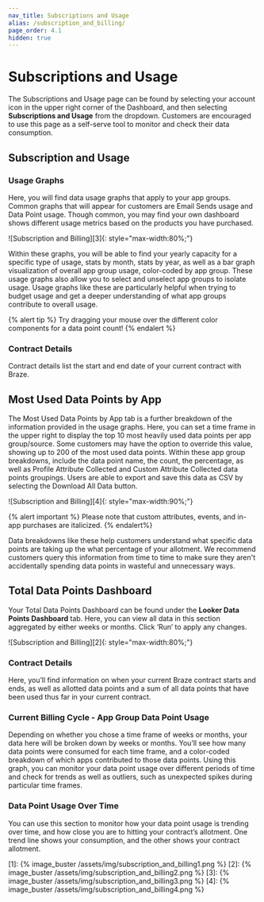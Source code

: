 ```yaml
---
nav_title: Subscriptions and Usage
alias: /subscription_and_billing/
page_order: 4.1
hidden: true
---
```


# Subscriptions and Usage

The Subscriptions and Usage page can be found by selecting your account icon in the upper right corner of the Dashboard, and then selecting __Subscriptions and Usage__ from the dropdown. Customers are encouraged to use this page as a self-serve tool to monitor and check their data consumption. 

## Subscription and Usage

### Usage Graphs

Here, you will find data usage graphs that apply to your app groups. Common graphs that will appear for customers are Email Sends usage and Data Point usage. Though common, you may find your own dashboard shows different usage metrics based on the products you have purchased. 

![Subscription and Billing][3]{: style="max-width:80%;"}

Within these graphs, you will be able to find your yearly capacity for a specific type of usage, stats by month, stats by year, as well as a bar graph visualization of overall app group usage, color-coded by app group. These usage graphs also allow you to select and unselect app groups to isolate usage. Usage graphs like these are particularly helpful when trying to budget usage and get a deeper understanding of what app groups contribute to overall usage.

{% alert tip %}
Try dragging your mouse over the different color components for a data point count!
{% endalert %}

### Contract Details

Contract details list the start and end date of your current contract with Braze.

## Most Used Data Points by App

The Most Used Data Points by App tab is a further breakdown of the information provided in the usage graphs. Here, you can set a time frame in the upper right to display the top 10 most heavily used data points per app group/source. Some customers may have the option to override this value, showing up to 200 of the most used data points. Within these app group breakdowns, include the data point name, the count, the percentage, as well as Profile Attribute Collected and Custom Attribute Collected data points groupings. Users are able to export and save this data as CSV by selecting the Download All Data button. 

![Subscription and Billing][4]{: style="max-width:90%;"}

{% alert important %}
Please note that custom attributes, events, and in-app purchases are italicized.
{% endalert%}

Data breakdowns like these help customers understand what specific data points are taking up the what percentage of your allotment. We recommend customers query this information from time to time to make sure they aren't accidentally spending data points in wasteful and unnecessary ways. 

## Total Data Points Dashboard

Your Total Data Points Dashboard can be found under the __Looker Data Points Dashboard__ tab. Here, you can view all data in this section aggregated by either weeks or months. Click ‘Run’ to apply any changes.

![Subscription and Billing][2]{: style="max-width:80%;"}

### Contract Details 

Here, you’ll find information on when your current Braze contract starts and ends, as well as allotted data points and a sum of all data points that have been used thus far in your current contract.

### Current Billing Cycle - App Group Data Point Usage

Depending on whether you chose a time frame of weeks or months, your data here will be broken down by weeks or months. You’ll see how many data points were consumed for each time frame, and a color-coded breakdown of which apps contributed to those data points. Using this graph, you can monitor your data point usage over different periods of time and check for trends as well as outliers, such as unexpected spikes during particular time frames.

### Data Point Usage Over Time

You can use this section to monitor how your data point usage is trending over time, and how close you are to hitting your contract’s allotment. One trend line shows your consumption, and the other shows your contract allotment.

[1]: {% image_buster /assets/img/subscription_and_billing1.png %}
[2]: {% image_buster /assets/img/subscription_and_billing2.png %}
[3]: {% image_buster /assets/img/subscription_and_billing3.png %}
[4]: {% image_buster /assets/img/subscription_and_billing4.png %}

